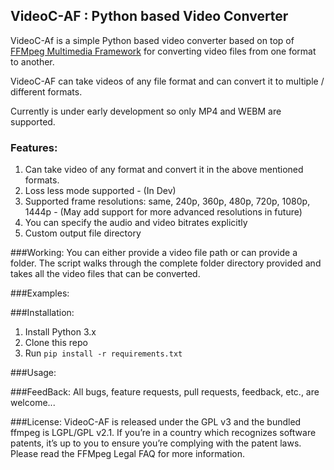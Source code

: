 ## VideoC-AF : Python based Video Converter

VideoC-Af is a simple Python based video converter based on top of [FFMpeg Multimedia Framework](http://ffmpeg.org/ "FFMPEF.org") for converting video files from one format to another.

VideoC-AF can take videos of any file format and can convert it to multiple / different formats.

Currently is under early development so only MP4 and WEBM are supported.

### Features:
1. Can take video of any format and convert it in the above mentioned formats.
2. Loss less mode supported - (In Dev)
3. Supported frame resolutions: same, 240p, 360p, 480p, 720p, 1080p, 1444p - (May add support for more advanced resolutions in future)
4. You can specify the audio and video bitrates explicitly
5. Custom output file directory

###Working:
You can either provide a video file path or can provide a folder.
The script walks through the complete folder directory provided and takes all the video files that can be converted.

###Examples:

###Installation:
1. Install Python 3.x
2. Clone this repo
3. Run ```pip install -r requirements.txt```

###Usage:


###FeedBack:
All bugs, feature requests, pull requests, feedback, etc., are welcome...

###License:
VideoC-AF is released under the GPL v3 and the bundled ffmpeg is LGPL/GPL v2.1.
If you’re in a country which recognizes software patents, it’s up to you to ensure you’re complying with the patent laws. Please read the FFMpeg Legal FAQ for more information.